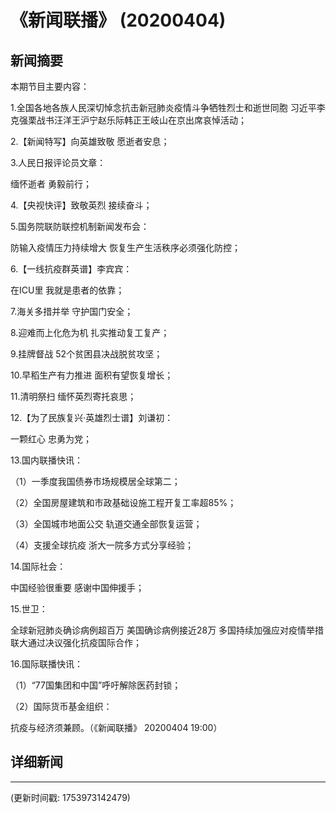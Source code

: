 # 《新闻联播》 (20200404)

## 新闻摘要

本期节目主要内容：

1.全国各地各族人民深切悼念抗击新冠肺炎疫情斗争牺牲烈士和逝世同胞 习近平李克强栗战书汪洋王沪宁赵乐际韩正王岐山在京出席哀悼活动；

2.【新闻特写】向英雄致敬 愿逝者安息；

3.人民日报评论员文章：

缅怀逝者 勇毅前行；

4.【央视快评】致敬英烈 接续奋斗；

5.国务院联防联控机制新闻发布会：

防输入疫情压力持续增大 恢复生产生活秩序必须强化防控；

6.【一线抗疫群英谱】李宾宾：

在ICU里 我就是患者的依靠；

7.海关多措并举 守护国门安全；

8.迎难而上化危为机 扎实推动复工复产；

9.挂牌督战 52个贫困县决战脱贫攻坚；

10.早稻生产有力推进 面积有望恢复增长；

11.清明祭扫 缅怀英烈寄托哀思；

12.【为了民族复兴·英雄烈士谱】刘谦初：

一颗红心 忠勇为党；

13.国内联播快讯：

（1）一季度我国债券市场规模居全球第二；

（2）全国房屋建筑和市政基础设施工程开复工率超85%；

（3）全国城市地面公交 轨道交通全部恢复运营；

（4）支援全球抗疫 浙大一院多方式分享经验；

14.国际社会：

中国经验很重要 感谢中国伸援手；

15.世卫：

全球新冠肺炎确诊病例超百万 美国确诊病例接近28万 多国持续加强应对疫情举措 联大通过决议强化抗疫国际合作；

16.国际联播快讯：

（1）“77国集团和中国”呼吁解除医药封锁；

（2）国际货币基金组织：

抗疫与经济须兼顾。（《新闻联播》 20200404 19:00）

## 详细新闻

---

(更新时间戳: 1753973142479)

